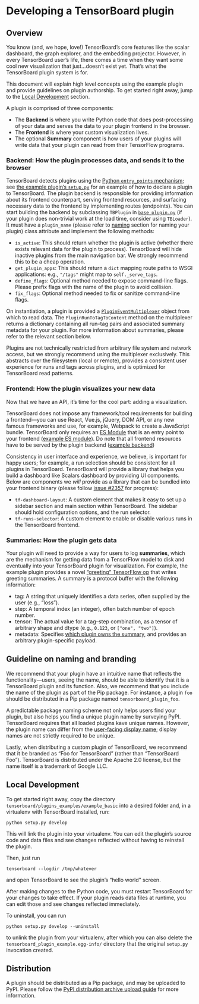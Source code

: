 # Developing a TensorBoard plugin

## Overview

You know (and, we hope, love!) TensorBoard’s core features like the scalar dashboard, the graph explorer, and the embedding projector. However, in every TensorBoard user’s life, there comes a time when they want some cool new visualization that just…doesn’t exist yet. That’s what the TensorBoard plugin system is for.

This document will explain high level concepts using the example plugin and provide guidelines on plugin authorship. To get started right away, jump to the [Local Development](#local-development) section.

A plugin is comprised of three components:

  - The **Backend** is where you write Python code that does post-processing of your data and serves the data to your plugin frontend in the browser.
  - The **Frontend** is where your custom visualization lives.
  - The optional **Summary** component is how users of your plugins will write data that your plugin can read from their TensorFlow programs.

### Backend: How the plugin processes data, and sends it to the browser

TensorBoard detects plugins using the [Python `entry_points` mechanism][entrypoints-spec]; see [the example plugin’s `setup.py`][entrypoints-declaration] for an example of how to declare a plugin to TensorBoard. The plugin backend is responsible for providing information about its frontend counterpart, serving frontend resources, and surfacing necessary data to the frontend by implementing routes (endpoints). You can start building the backend by subclassing `TBPlugin` in [`base_plugin.py`] (if your plugin does non-trivial work at the load time, consider using `TBLoader`). It must have a `plugin_name` (please refer to [naming](#guideline_on_naming_and_branding) section for naming your plugin) class attribute and implement the following methods:

  - `is_active`: This should return whether the plugin is active (whether there exists relevant data for the plugin to process). TensorBoard will hide inactive plugins from the main navigation bar. We strongly recommend this to be a cheap operation.
  - `get_plugin_apps`: This should return a `dict` mapping route paths to WSGI applications: e.g., `"/tags"` might map to `self._serve_tags`.
  - `define_flags`: Optional method needed to expose command-line flags. Please prefix flags with the name of the plugin to avoid collision.
  - `fix_flags`: Optional method needed to fix or sanitize command-line flags.

[entrypoints-spec]: https://packaging.python.org/specifications/entry-points/
[entrypoints-declaration]: https://github.com/tensorflow/tensorboard/blob/373eb09e4c5d2b3cc2493f0949dc4be6b6a45e81/tensorboard/plugins/example/setup.py#L31-L35
[`base_plugin.py`]: https://github.com/tensorflow/tensorboard/blob/master/tensorboard/plugins/base_plugin.py

On instantiation, a plugin is provided a [`PluginEventMultiplexer`] object from which to read data. The `PluginRunToTagToContent` method on the multiplexer returns a dictionary containing all run–tag pairs and associated summary metadata for your plugin. For more information about summaries, please refer to the relevant section below.

Plugins are not technically restricted from arbitrary file system and network access, but we strongly recommend using the multiplexer exclusively. This abstracts over the filesystem (local or remote), provides a consistent user experience for runs and tags across plugins, and is optimized for TensorBoard read patterns.

[`PluginEventMultiplexer`]: https://github.com/tensorflow/tensorboard/blob/master/tensorboard/backend/event_processing/plugin_event_multiplexer.py

### Frontend: How the plugin visualizes your new data

Now that we have an API, it’s time for the cool part: adding a visualization.

TensorBoard does not impose any framework/tool requirements for building a frontend—you can use React, Vue.js, jQuery, DOM API, or any new famous frameworks and use, for example, Webpack to create a JavaScript bundle. TensorBoard only requires an [ES Module] that is an entry point to your frontend ([example ES module][example-es-module]). Do note that all frontend resources have to be served by the plugin backend ([example backend][example-backend])

[ES Module]: https://hacks.mozilla.org/2018/03/es-modules-a-cartoon-deep-dive/
[example-es-module]: https://github.com/tensorflow/tensorboard/blob/373eb09e4c5d2b3cc2493f0949dc4be6b6a45e81/tensorboard/plugins/example/tensorboard_plugin_example/static/index.js#L16
[example-backend]: https://github.com/tensorflow/tensorboard/blob/373eb09e4c5d2b3cc2493f0949dc4be6b6a45e81/tensorboard/plugins/example/tensorboard_plugin_example/plugin.py#L45

Consistency in user interface and experience, we believe, is important for happy users; for example, a run selection should be consistent for all plugins in TensorBoard. TensorBoard will provide a library that helps you build a dashboard like Scalars dashboard by providing UI components. Below are components we _will_ provide as a library that can be bundled into your frontend binary (please follow [issue #2357][dynamic-plugin-tracking-bug] for progress):

[dynamic-plugin-tracking-bug]: https://github.com/tensorflow/tensorboard/issues/2357

- `tf-dashboard-layout`: A custom element that makes it easy to set up a sidebar section and main section within TensorBoard. The sidebar should hold configuration options, and the run selector.
- `tf-runs-selector`: A custom element to enable or disable various runs in the TensorBoard frontend.

### Summaries: How the plugin gets data

Your plugin will need to provide a way for users to log **summaries**, which are the mechanism for getting data from a TensorFlow model to disk and eventually into your TensorBoard plugin for visualization. For example, the example plugin provides a novel [“greeting” TensorFlow op][greeting-op] that writes greeting summaries. A summary is a protocol buffer with the following information:

  - tag: A string that uniquely identifies a data series, often supplied by the user (e.g., “loss”).
  - step: A temporal index (an integer), often batch number of epoch number.
  - tensor: The actual value for a tag–step combination, as a tensor of arbitrary shape and dtype (e.g., `0.123`, or `["one", "two"]`).
  - metadata: Specifies [which plugin owns the summary][owner-identifier], and provides an arbitrary plugin-specific payload.

[greeting-op]: https://github.com/tensorflow/tensorboard/blob/373eb09e4c5d2b3cc2493f0949dc4be6b6a45e81/tensorboard/plugins/example/tensorboard_plugin_example/summary_v2.py#L28-L48
[owner-identifier]: https://github.com/tensorflow/tensorboard/blob/373eb09e4c5d2b3cc2493f0949dc4be6b6a45e81/tensorboard/plugins/example/tensorboard_plugin_example/summary_v2.py#L64

## Guideline on naming and branding

We recommend that your plugin have an intuitive name that reflects the functionality—users, seeing the name, should be able to identify that it is a TensorBoard plugin and its function. Also, we recommend that you include the name of the plugin as part of the Pip package. For instance, a plugin `foo` should be distributed in a Pip package named `tensorboard_plugin_foo`.

A predictable package naming scheme not only helps users find your plugin, but also helps you find a unique plugin name by surveying PyPI. TensorBoard requires that all loaded plugins kave unique names. However, the plugin name can differ from the [user-facing display name][display-name]; display names are not strictly required to be unique.

[display-name]: https://github.com/tensorflow/tensorboard/blob/373eb09e4c5d2b3cc2493f0949dc4be6b6a45e81/tensorboard/plugins/base_plugin.py#L35-L39

Lastly, when distributing a custom plugin of TensorBoard, we recommend that it be branded as “Foo for TensorBoard” (rather than “TensorBoard Foo”). TensorBoard is distributed under the Apache 2.0 license, but the name itself is a trademark of Google LLC.

## Local Development

To get started right away, copy the directory `tensorboard/plugins_examples/example_basic` into a desired folder and, in a virtualenv with TensorBoard installed, run:

```
python setup.py develop
```

This will link the plugin into your virtualenv. You can edit the plugin’s source code and data files and see changes reflected without having to reinstall the plugin.

Then, just run

```
tensorboard --logdir /tmp/whatever
```

and open TensorBoard to see the plugin’s “hello world” screen.

After making changes to the Python code, you must restart TensorBoard for your changes to take effect. If your plugin reads data files at runtime, you can edit those and see changes reflected immediately.

To uninstall, you can run

```
python setup.py develop --uninstall
```

to unlink the plugin from your virtualenv, after which you can also delete the `tensorboard_plugin_example.egg-info/` directory that the original `setup.py` invocation created.

## Distribution

A plugin should be distributed as a Pip package, and may be uploaded to PyPI. Please follow the [PyPI distribution archive upload guide][pypi-upload] for more information.

[pypi-upload]: https://packaging.python.org/tutorials/packaging-projects/#uploading-the-distribution-archives
